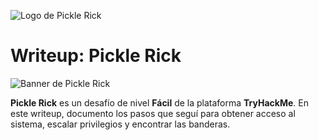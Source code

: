 ![Logo de Pickle Rick](images/pickle-logo.jpeg)

# Writeup: Pickle Rick

![Banner de Pickle Rick](images/pickle-banner.jpeg)

**Pickle Rick** es un desafío de nivel **Fácil** de la plataforma **TryHackMe**. En este writeup, documento los pasos que seguí para obtener acceso al sistema, escalar privilegios y encontrar las banderas.
